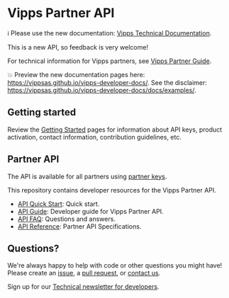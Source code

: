 <!-- START_METADATA
---
title: Introduction
sidebar_position: 1
hide_table_of_contents: true
pagination_next: null
pagination_prev: null
---
END_METADATA -->

# Vipps Partner API

<!-- START_COMMENT -->

ℹ️ Please use the new documentation:
[Vipps Technical Documentation](https://vippsas.github.io/vipps-developer-docs/).

<!-- END_COMMENT -->

This is a new API, so feedback is very welcome!

For technical information for Vipps partners, see
[Vipps Partner Guide](https://github.com/vippsas/vipps-partner#vipps-partners).

<!-- START_COMMENT -->

💥 Preview the new documentation pages here: <https://vippsas.github.io/vipps-developer-docs/>.
See the disclaimer: <https://vippsas.github.io/vipps-developer-docs/docs/examples/>.

<!-- END_COMMENT -->

## Getting started

Review the
[Getting Started](https://github.com/vippsas/vipps-developers/blob/master/vipps-getting-started.md)
pages for information about API keys, product activation, contact information, contribution guidelines, etc.

## Partner API

The API is available for all partners using
[partner keys](https://github.com/vippsas/vipps-partner#partner-keys).

This repository contains developer resources for the Vipps Partner API.

* [API Quick Start](vipps-partner-api-quick-start.md):  Quick start.
* [API Guide](vipps-partner-api.md): Developer guide for Vipps Partner API.
* [API FAQ](vipps-partner-api-faq.md): Questions and answers.
* [API Reference](https://vippsas.github.io/vipps-developer-docs/api/partner): Partner API Specifications.

## Questions?

We're always happy to help with code or other questions you might have!
Please create an [issue](https://github.com/vippsas/vipps-partner-api/issues),
a [pull request](https://github.com/vippsas/vipps-partner-api/pulls),
or [contact us](https://github.com/vippsas/vipps-developers/blob/master/contact.md).

Sign up for our [Technical newsletter for developers](https://github.com/vippsas/vipps-developers/tree/master/newsletters).
